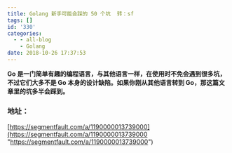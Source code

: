 ```yaml
---
title: Golang 新手可能会踩的 50 个坑  转：sf
tags: []
id: '330'
categories:
  - - all-blog
    - Golang
date: 2018-10-26 17:37:53
---
```


**Go 是一门简单有趣的编程语言，与其他语言一样，在使用时不免会遇到很多坑，不过它们大多不是 Go 本身的设计缺陷。如果你刚从其他语言转到 Go，那这篇文章里的坑多半会踩到。**

### 地址：

[https://segmentfault.com/a/1190000013739000](https://segmentfault.com/a/1190000013739000 "https://segmentfault.com/a/1190000013739000")